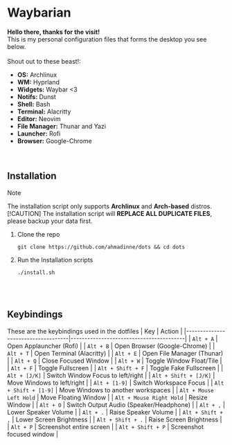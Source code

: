 # Waybarian
**Hello there, thanks for the visit!** \
This is my personal configuration files that forms the desktop you see below. \
<br/>
Shout out to these beast!:
+ <b>OS:</b> Archlinux
+ <b>WM:</b> Hyprland
+ <b>Widgets:</b> Waybar <3
+ <b>Notifs:</b> Dunst
+ <b>Shell:</b> Bash
+ <b>Terminal:</b> Alacritty
+ <b>Editor:</b> Neovim
+ <b>File Manager:</b> Thunar and Yazi
+ <b>Launcher:</b> Rofi
+ <b>Browser:</b> Google-Chrome

<br/>

## Installation
> [!NOTE]
> The installation script only supports <b>Archlinux</b> and <b>Arch-based</b> distros.
> [!CAUTION]
> The installation script will <b>REPLACE ALL DUPLICATE FILES</b>, please backup your data first.

1. Clone the repo
    ```
    git clone https://github.com/ahmadinne/dots && cd dots
    ```

2. Run the Installation scripts
    ```
    ./install.sh
    ```

<br/>
<br/>

## Keybindings
These are the keybindings used in the dotfiles
| Key                                | Action                                  |
|------------------------------------|-----------------------------------------|
| ```Alt + A```                      | Open Applauncher (Rofi)                 |
| ```Alt + B```                      | Open Browser (Google-Chrome)            |
| ```Alt + T```                      | Open Terminal (Alacritty)               |
| ```Alt + E```                      | Open File Manager (Thunar)              |
| ```Alt + Q```                      | Close Focused Window                    |
| ```Alt + W```                      | Toggle Window Float/Tile                |
| ```Alt + F```                      | Toggle Fullscreen                       |
| ```Alt + Shift + F```              | Toggle Fake Fullscreen                  |
| ```Alt + [J/K]```                  | Switch Window Focus to left/right       |
| ```Alt + Shift + [J/K]```          | Move Windows to left/right              |
| ```Alt + [1-9]```                  | Switch Workspace Focus                  |
| ```Alt + Shift + [1-9]```          | Move Windows to another workspaces      |
| ```Alt + Mouse Left Hold```        | Move Floating Window                    |
| ```Alt + Mouse Right Hold```       | Resize Window                           |
| ```Alt + O```                      | Switch Output Audio (Speaker/Headphone) |
| ```Alt + ,```                      | Lower Speaker Volume                    |
| ```Alt + .```                      | Raise Speaker Volume                    |
| ```Alt + Shift + ,```              | Lower Screen Brightness                 |
| ```Alt + Shift + .```              | Raise Screen Brightness                 |
| ```Alt + P```                      | Screenshot entire screen                |
| ```Alt + Shift + P```              | Screenshot focused window               |
